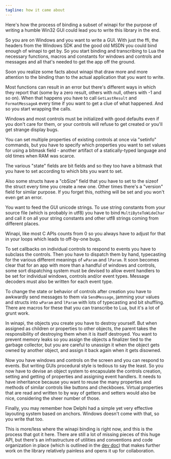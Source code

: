 ```yaml
---
tagline: how it came about
---
```


Here's how the process of binding a subset of winapi for the purpose of
writing a humble Win32 GUI could lead you to write this library in the end.

So you are on Windows and you want to write a GUI. With just the ffi,
the headers from the Windows SDK and the good old MSDN you could bind enough
of winapi to get by. So you start binding and transcribing to Lua the
necessary functions, macros and constants for windows and controls and
messages and all that's needed to get the app off the ground.

Soon you realize some facts about winapi that draw more and more attention
to the binding than to the actual application that you want to write.

Most functions can result in an error but there's different ways in which
they report that (some by a zero result, others with null, others with -1
and so on). When that happens you have to call `GetLastResult` and
`FormatMessageA` every time if you want to get a clue of what happened.
And so you start wrapping the calls.

Windows and most controls must be initialized with good defaults even if
you don't care for them, or your controls will refuse to get created or
you'll get strange display bugs.

You can set multiple properties of existing controls at once via "setinfo"
commands, but you have to specify which properties you want to set values
for using a bitmask field - another artifact of a statically-typed language
and old times when RAM was scarce.

The various "state" fields are bit fields and so they too have a bitmask
that you have to set according to which bits you want to set.

Also some structs have a "cbSize" field that you have to set to the sizeof
the struct every time you create a new one. Other times there's a "version"
field for similar purpose. If you forget this, nothing will be set and you
won't even get an error.

You want to feed the GUI unicode strings. To use string constants from your
source file (which is probably in utf8) you have to bind `MultiByteToWideChar`
and call it on all your string constants and other utf8 strings coming from
different places.

Winapi, like most C APIs counts from 0 so you always have to adjust for that
in your loops which leads to off-by-one bugs.

To set callbacks on individual controls to respond to events you have to
subclass the controls. Then you have to dispatch them by hand, typecasting
for the various different meanings of `wParam` and `lParam`.
It soon becomes clear that for an app with more than a handful of windows
and controls, some sort dispatching system must be devised to allow event
handlers to be set for individual windows, controls and/or event types.
Message decoders must also be written for each event type.

To change the state or behavior of controls after creation you have to
awkwardly send messages to them via `SendMessage`, jamming your values and
structs into `wParam` and `lParam` with lots of typecasting and bit shuffling.
There are macros for these that you can transcribe to Lua, but it's a lot of
grunt work.

In winapi, the objects you create you have to destroy yourself. But when
assigned as children or properties to other objects, the parent takes the
responsibility of destroying them when it is itself destroyed. You want to
prevent memory leaks so you assign the objects a finalizer tied to the
garbage collector, but you are careful to unassign it when the object gets
owned by another object, and assign it back again when it gets disowned.

Now you have windows and controls on the screen and you can respond to
events. But writing GUIs procedural style is tedious to say the least. So you
now have to devise an object system to encapsulate the controls creation,
setting and getting of properties and assigning event handlers. It needs to
have inheritance because you want to reuse the many properties and methods
of similar controls like buttons and checkboxes. Virtual properties that are
read and written to by way of getters and setters would also be nice,
considering the sheer number of those.

Finally, you may remember how Delphi had a simple yet very effective
layouting system based on anchors. Windows doesn't come with that, so you
write that too.

This is more/less where the winapi binding is right now, and this is the
process that got it here. There are still a lot of missing pieces of this
huge API, but there's an infrastructure of utilities and conventions and code
organization in place (which is outlined in the [dev doc]) that makes further
work on the library relatively painless and opens it up for collaboration.

[dev doc]: winapi_binding
